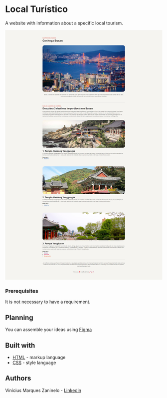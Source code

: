 # Local Turístico 

A website with information about a specific local tourism.

![Preview](.github/image-website.png)


### Prerequisites
It is not necessary to have a requirement.

## Planning 
You can assemble your ideas using [Figma](https://www.figma.com/) <br>

## Built with 
- [HTML](https://developer.mozilla.org/pt-BR/docs/Web/HTML) - markup language
- [CSS](https://developer.mozilla.org/pt-BR/docs/Web/CSS) - style language

## Authors 
Vinícius Marques Zaninelo - [Linkedin](https://www.linkedin.com/in/vin%C3%ADciuszaninelo/)
